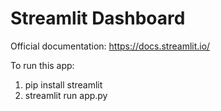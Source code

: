 # Streamlit Dashboard

Official documentation: https://docs.streamlit.io/

To run this app: 
1. pip install streamlit 
2. streamlit run app.py